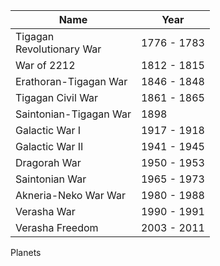 | Name | Year |
|---|---|
| Tigagan<br/>Revolutionary War  | 1776 - 1783 |
| War of 2212 | 1812 - 1815 | 
| Erathoran-Tigagan War | 1846 - 1848 | 
| Tigagan Civil War | 1861 - 1865 | 
| Saintonian-Tigagan War | 1898 | 
| Galactic War I | 1917 - 1918 | 
| Galactic War II | 1941 - 1945 | 
| Dragorah War | 1950 - 1953 | 
| Saintonian War | 1965 - 1973 | 
| Akneria-Neko War War | 1980 - 1988 |
| Verasha War | 1990 - 1991 | 
| Verasha Freedom | 2003 - 2011 |


Planets 

